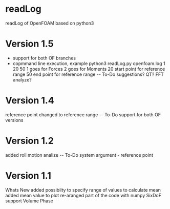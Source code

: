 # readLog
readLog of OpenFOAM based on python3


# Version 1.5
* support for both OF branches
* copmmand line execution, example
python3 readLog.py openfoam.log 1 20 50
1 goes for Forces
2 goes for Moments
20 start point for reference range
50 end point for reference range
-- To-Do
suggestions? QT? FFT analyze?

# Version 1.4
reference point changed to reference range
-- To-Do
support for both OF versions

# Version 1.2
added roll motion analize
-- To-Do
system argument - reference point 

# Version 1.1
Whats New
added possibilty to specify range of values to calculate mean
added mean value to plot
re-aranged part of the code with numpy
SixDoF support
Volume Phase
